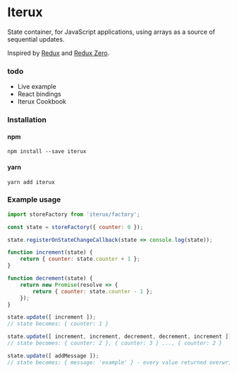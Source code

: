 # Iterux
State container, for JavaScript applications, using arrays as a source of sequential updates.

Inspired by [Redux](https://github.com/reactjs/redux) and [Redux Zero](https://github.com/concretesolutions/redux-zero).

### todo
- Live example
- React bindings
- Iterux Cookbook

### Installation

#### npm
`npm install --save iterux`

#### yarn
`yarn add iterux`


### Example usage

```javascript
import storeFactory from 'iterux/factory';

const state = storeFactory({ counter: 0 });

state.registerOnStateChangeCallback(state => console.log(state));

function increment(state) {
    return { counter: state.counter + 1 };
}

function decrement(state) {
    return new Promise(resolve => {
        return { counter: state.counter - 1 };
    });
}

state.update([ increment ]);
// state becomes: { counter: 1 }

state.update([ increment, increment, decrement, decrement, increment ]); 
// state becomes: { counter: 2 }, { counter: 3 } ..., { counter: 2 }

state.update([ addMessage ]); 
// state becomes: { message: 'example' } - every value returned overwrites the state!

```
